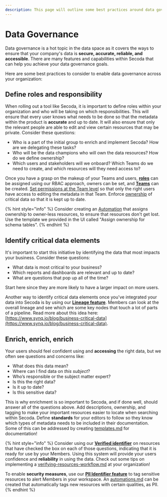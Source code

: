 ```yaml
---
description: This page will outline some best practices around data governance
---
```


# Data Governance

Data governance is a hot topic in the data space as it covers the ways to ensure that your company's data is **secure, accurate, reliable, and accessible**. There are many features and capabilities within Secoda that can help you achieve your data governance goals.&#x20;

Here are some best practices to consider to enable data governance across your organization:

## Define roles and responsibility

When rolling out a tool like Secoda, it is important to define roles within your organization and who will be taking on which responsibilities. This will ensure that every user knows what needs to be done so that the metadata within the product is **accurate** and up to date. It will also ensure that only the relevant people are able to edit and view certain resources that may be private. Consider these questions:

* Who is a part of the initial group to enrich and implement Secoda? How are we delegating these tasks?
* Who will be the data champions who will own the data resources? How do we define ownership?&#x20;
* Which users and stakeholders will we onboard? Which Teams do we need to create, and which resources will they need access to?

Once you have a grasp on the makeup of your Teams and users, [**roles**](../user-management/roles/) can be assigned using our RBAC approach, owners can be set, and [**Teams**](../user-management/teams.md) can be created. [Set permissions at the Team level](../user-management/teams.md#editing-member-settings) so that only the right users have access to editing the metadata in that Team. Enforce [ownership](../resource-and-metadata-management/assigning-owners.md) of critical data so that it is kept up to date.

{% hint style="info" %}
Consider creating an [Automation](../features/automations.md) that assigns ownership to owner-less resources, to ensure that resources don't get lost. Use the template we provided in the UI called "Assign ownership for schema tables".
{% endhint %}

## Identify critical data elements

It's important to start this initiative by identifying the data that most impacts your business. Consider these questions:

* What data is most critical to your business?
* Which reports and dashboards are relevant and up to date?
* What are questions that pop up all of the time?

Start here since they are more likely to have a larger impact on more users.&#x20;

Another way to identify critical data elements once you've integrated your data into Secoda is by using our [**Lineage feature**](../features/data-lineage.md). Members can look at the overall lineage and see which are some key nodes that touch a lot of parts of a pipeline. Read more about this idea here: [https://www.synq.io/blog/business-critical-data](https://www.synq.io/blog/business-critical-data).

## Enrich, enrich, enrich

Your users should feel confident using and **accessing** the right data, but we often see questions and concerns like:&#x20;

* What does this data mean?
* Where can I find data on _this subject_?&#x20;
* Who’s responsible or the subject matter expert?
* Is this the right data?
* Is it up to date?
* Is this sensitive data?

This is why enrichment is so important to Secoda, and if done well, should answer all of the questions above. Add descriptions, ownership, and tagging to make your important resources easier to locate when searching within Secoda. Define **standards** for your editors to follow so they know which types of metadata needs to be included in their documentation. Some of this can be addressed by creating [templates.md](../resource-and-metadata-management/add-documentation/templates.md "mention") for documentation!

{% hint style="info" %}
Consider using our [**Verified identifier**](verifying-resources-workflow.md) on resources that have checked the box on each of those questions, indicating that it is ready for use by your Members. Using this system will provide your users confidence and **reliability** in using the data. Check out some tips on implementing a [verifying-resources-workflow.md](verifying-resources-workflow.md "mention") at your organization!



To enable **security measures**, use our [**PII Identifier feature**](../resource-and-metadata-management/tags/auto-pii-tagging.md) to tag sensitive resources to alert Members in your workspace. An  [automations.md](../features/automations.md "mention") can be created that automatically tags new resources with certain qualities, as PII.
{% endhint %}
